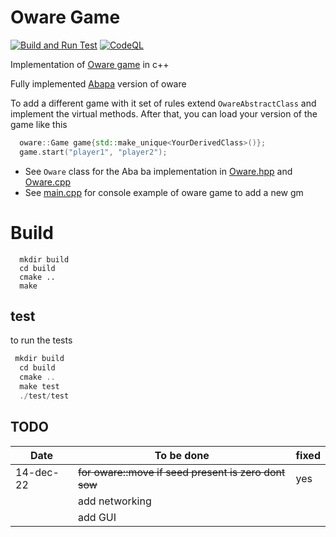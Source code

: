 # Oware Game

[![Build and Run Test](https://github.com/zakaria16/oware-game/actions/workflows/cmake.yml/badge.svg)](https://github.com/zakaria16/oware-game/actions/workflows/cmake.yml)
[![CodeQL](https://github.com/zakaria16/oware-game/actions/workflows/codeql.yml/badge.svg)](https://github.com/zakaria16/oware-game/actions/workflows/codeql.yml)

Implementation of [Oware game](https://en.wikipedia.org/wiki/Oware) in c++

Fully implemented [Abapa](http://www.oware.org/abapa.asp) version of oware

To add a different game with it set of rules extend `OwareAbstractClass` and implement the virtual methods.
After that, you can load your version of the game like this

```c++
  oware::Game game{std::make_unique<YourDerivedClass>()};
  game.start("player1", "player2");
```

- See `Oware` class for the Aba ba implementation in [Oware.hpp](./src/Oware.hpp) and [Oware.cpp](./src/Oware.hpp)
- See  [main.cpp](./src/main.cpp) for console example of oware game
  to add a new gm

# Build

```shell
  mkdir build
  cd build
  cmake ..
  make
```

## test

to run the tests

```c++
 mkdir build
  cd build
  cmake ..
  make test
  ./test/test
```

## TODO

| Date      | To be done                                           | fixed |
|-----------|------------------------------------------------------|-------|
| 14-dec-22 | ~~for oware::move if seed present is zero dont sow~~ | yes   |
|           | add networking                                       |       |
|           | add GUI                                              |       |
